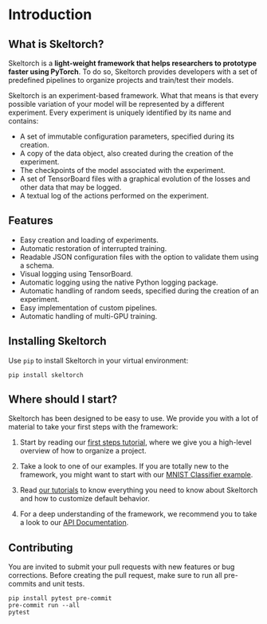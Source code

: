 # Introduction

## What is Skeltorch?
Skeltorch is a **light-weight framework that helps researchers to prototype
faster using PyTorch**. To do so, Skeltorch provides developers with a set of
predefined pipelines to organize projects and train/test their models.

Skeltorch is an experiment-based framework. What that means is that every
possible variation of your model will be represented by a different experiment.
Every experiment is uniquely identified by its name and contains:

- A set of immutable configuration parameters, specified during its creation.
- A copy of the data object, also created during the creation of the
experiment.
- The checkpoints of the model associated with the experiment.
- A set of TensorBoard files with a graphical evolution of the losses and other
data that may be logged.
- A textual log of the actions performed on the experiment.

## Features
- Easy creation and loading of experiments.
- Automatic restoration of interrupted training.
- Readable JSON configuration files with the option to validate them using a
schema.
- Visual logging using TensorBoard.
- Automatic logging using the native Python logging package.
- Automatic handling of random seeds, specified during the creation of an
experiment.
- Easy implementation of custom pipelines.
- Automatic handling of multi-GPU training.

## Installing Skeltorch
Use ``pip`` to install Skeltorch in your virtual environment:

```
pip install skeltorch
```

## Where should I start?
Skeltorch has been designed to be easy to use. We provide you with a lot of
material to take your first steps with the framework:

1. Start by reading our [first steps tutorial](https://skeltorch.readthedocs.io/en/latest/main/first-steps.html),
where we give you a high-level overview of how to organize a project.

2. Take a look to one of our examples. If you are totally new to the framework,
you might want to start with our [MNIST Classifier example](https://skeltorch.readthedocs.io/en/latest/examples/mnist.html).

3. Read [our tutorials](https://skeltorch.readthedocs.io/en/latest/tutorials/running-pipelines.html)
to know everything you need to know about Skeltorch and how to customize
default behavior.

4. For a deep understanding of the framework, we recommend you to take a look
to our [API Documentation](https://skeltorch.readthedocs.io/en/latest/api/skeltorch.html).

## Contributing
You are invited to submit your pull requests with new features or bug
corrections. Before creating the pull request, make sure to run all pre-commits
and unit tests.

```
pip install pytest pre-commit
pre-commit run --all
pytest
```
